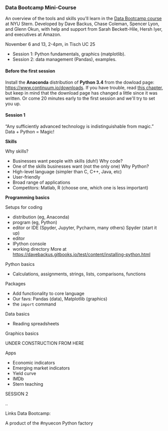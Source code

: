 ### Data Bootcamp Mini-Course 

An overview of the tools and skills you'll learn in the [Data Bootcamp course](https://github.com/DaveBackus/Data_Bootcamp#data-bootcamp) at NYU Stern. 
Developed by Dave Backus, Chase Coleman, Spencer Lyon, and Glenn Okun, with help and support from 
Sarah Beckett-Hile, Hersh Iyer, and executives at Amazon.  

November 6 and 13, 2-4pm, in Tisch UC 25
* Session 1:  Python fundamentals, graphics (matplotlib).  
* Session 2:  data management (Pandas), examples.  

#### Before the first session 

Install the **Anaconda** distribution of **Python 3.4** from the dowload page: <https://www.continuum.io/downloads>.  If you have trouble, read [this chapter](https://davebackus.gitbooks.io/test/content/installing-python.html), but keep in mind that the download page has changed a little since it was written.  Or come 20 minutes early to the first session and we'll try to set you up.  

#### Session 1 

“Any sufficiently advanced technology is indistinguishable from magic.” 
Data + Python = Magic!  

**Skills** 

Why skills? 
* Businesses want people with skills (duh!) 
Why  code? 
* One of the skills businesses want (not the only one) 
Why Python? 
* High-level language (simpler than C, C++, Java, etc) 
* User-friendly 
* Broad range of applications  
* Competitors:  Matlab, R (choose one, which one is less important) 

**Programming basics** 

Setups for coding  
* distribution (eg, Anaconda)  
* program (eg, Python) 
* editor or IDE (Spyder, Jupyter, Pycharm, many others) 
Spyder (start it up) 
* editor 
* IPython console 
* working directory 
More at https://davebackus.gitbooks.io/test/content/installing-python.html 

Python basics
* Calculations, assignments, strings, lists, comparisons, functions 

Packages 
* Add functionality to core language 
* Our favs:  Pandas (data), Matplotlib (graphics)
* the `import` command

Data basics 
* Reading spreadsheets 



Graphics basics 


UNDER CONSTRUCTION FROM HERE 


Apps
* Economic indicators 
* Emerging market indicators 
* Yield curve
* IMDb
* Stern teaching 

SESSION 2 

..

Links 
Data Bootcamp: 

A product of the #nyuecon Python factory 
